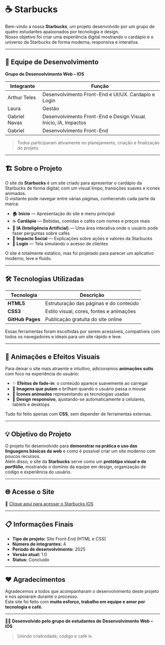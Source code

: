 # ☕ Starbucks

Bem-vindo a nossa **Starbucks**, um projeto desenvolvido por um grupo de quatro estudantes apaixonados por tecnologia e design.  
Nosso objetivo foi criar uma experiência digital mostrando o cardápio e o universo da Starbucks de forma moderna, responsiva e interativa.

---

## 👥 Equipe de Desenvolvimento

**Grupo de Desenvolvimento Web – IOS**

| Integrante | Função |
|-------------|--------|
| Arthur Teles | Desenvolvimento Front-End e UI/UX. Cardapio e Login |
| Laura  | Gestão |
| Gabriel Navas | Desenvolvimento Front-End e Design Visual. Inicio, IA, Impactos |
| Gabriel | Desenvolvimento Front-End |

> Todos participaram ativamente no planejamento, criação e finalização do projeto.

---

## 🏗️ Sobre o Projeto

O site da **Starbucks** é um site criado para apresentar o cardápio da Starbucks de forma digital, com um visual limpo, transições suaves e ícones animados.  
O visitante pode navegar entre várias páginas, conhecendo cada parte da marca:

- 🏠 **Início** — Apresentação do site e menu principal  
- ☕ **Cardápio** — Bebidas, comidas e cafés com nomes e preços reais  
- 🤖 **IA (Inteligência Artificial)** — Uma área interativa onde o usuário pode fazer perguntas sobre cafés  
- 🌱 **Impacto Social** — Explicações sobre ações e valores da Starbucks  
- 🔐 **Login** — Tela simulando o acesso de clientes

O site é totalmente estático, mas foi projetado para parecer um aplicativo moderno, leve e fluido.

---

## 🛠️ Tecnologias Utilizadas

| Tecnologia | Descrição |
|-------------|------------|
| **HTML5** | Estruturação das páginas e do conteúdo |
| **CSS3** | Estilo visual, cores, fontes e animações |
| **GitHub Pages** | Publicação gratuita do site online |

Essas ferramentas foram escolhidas por serem acessíveis, compatíveis com todos os navegadores e ideais para um site rápido e leve.

---

## 🎨 Animações e Efeitos Visuais

Para deixar o site mais atraente e intuitivo, adicionamos **animações sutis** com foco na experiência do usuário:

- ✨ **Efeitos de fade-in**: o conteúdo aparece suavemente ao carregar  
- 💫 **Imagens que pulam** e brilham quando o usuário passa o mouse  
- 🎯 **Ícones animados** representando as tecnologias usadas  
- 📱 **Design responsivo**, ajustando-se automaticamente a celulares, tablets e desktops  

Tudo foi feito apenas com **CSS**, sem depender de ferramentas externas.

---

## 💡 Objetivo do Projeto

O projeto foi desenvolvido para **demonstrar na prática o uso das linguagens básicas da web** e como é possível criar um site moderno com poucos recursos.  
Além disso, o site da **Starbucks** serve como um **protótipo visual e de portfólio**, mostrando o domínio da equipe em design, organização de código e experiência do usuário.

---

## 🌐 Acesse o Site

🔗 [Clique aqui para acessar o Starbucks IOS](https://arthurteles15.github.io/Starbucks-IOS/)

---

## 📋 Informações Finais

- **Tipo de projeto:** Site Front-End (HTML e CSS)  
- **Número de integrantes:** 4  
- **Período de desenvolvimento:** 2025  
- **Versão atual:** 1.0  
- **Status:** Concluído  

---

## ❤️ Agradecimentos

Agradecemos a todos que acompanharam o desenvolvimento deste projeto e nos apoiaram durante o processo.  
Este site foi feito com **muito esforço, trabalho em equipe e amor por tecnologia e café.**

---

👨‍💻 **Desenvolvido pelo grupo de estudantes de Desenvolvimento Web – IOS**  
> Unindo criatividade, código e café ☕.
